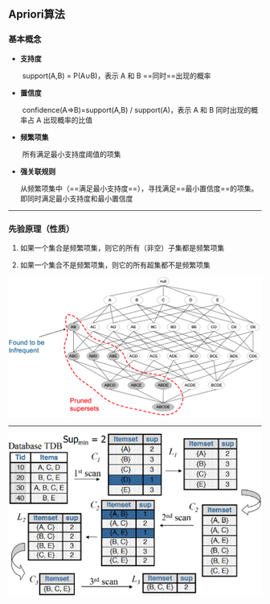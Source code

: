 ## Apriori算法

### 基本概念

- **支持度**

  ​	support(A,B) = P(A∪B)，表示 A 和 B ==同时==出现的概率

- **置信度**

  ​	confidence(A=>B)=support(A,B) / support(A)，表示 A 和 B 同时出现的概率占 A 出现概率的比值

- **频繁项集**

  ​	所有满足最小支持度阈值的项集

- **强关联规则**

  ​	从频繁项集中（==满足最小支持度==），寻找满足==最小置信度==的项集。即同时满足最小支持度和最小置信度

---

### 先验原理（性质）

1. 如果一个集合是频繁项集，则它的所有（非空）子集都是频繁项集

2. 如果一个集合不是频繁项集，则它的所有超集都不是频繁项集

![AB为非频繁项集，所以可以筛除所有包含AB的超集](.\频繁项集.PNG)

---

![](.\关联规则.PNG)